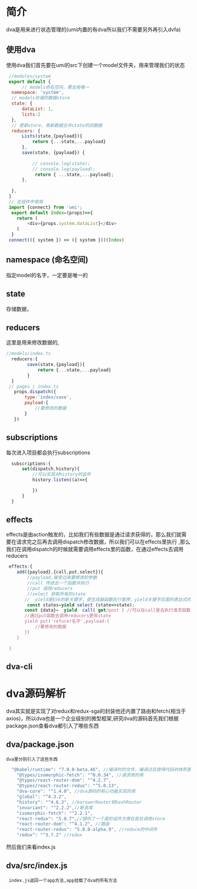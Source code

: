 # 简介
  dva是用来进行状态管理的(umi内置的有dva所以我们不需要另外再引入dvfa)

## 使用dva
  使用dva我们首先要在umi的src下创建一个model文件夹，用来管理我们的状态

  ```JavaScript
   //modules/system
   export default {
        // models命名空间，需全局唯一
    namespace: 'system',           
    // models存储的数据store                  
    state: {
        dataList: 1,
        lists:2
    },      
    // 更新store，用新数据合并state的旧数据                                
    reducers: {
        Lists(state,{payload}){
            return {...state,...payload}
        },
        save(state, {payload}) {                    
           
            // console.log(state);
            // console.log(payload);
             return { ...state,...payload};
        },
      
    },
   }
   // 在组件中使用
   import {connect} from 'umi';
    export default Index=(props)=>{
      return (
          <div>{props.system.dataList}</div>
      )
    }
   connect(({ system }) => ({ system }))(Index)
  ```

## namespace (命名空间)
  指定model的名字，一定要是唯一的

## state 
   存储数据，

## reducers
   这里是用来修改数据的,

```JavaScript
//models/index.ts
  reducers:{
        save(state,{payload}){
            return {...state,...payload}
        }
  }
 // pages / index.ts
   props.dispatch({
       type:'index/save',
       payload:{
           //要修改的数据
       }
   })
```
## subscriptions 

  每次进入项目都会执行subscriptions

```JavaScript
  subscriptions:{
      set(dispatch,history){
          //可以实现对history的监听
          history.listen((a)=>{

          })
      }
  }
```

## effects
 effects是由action触发的，比如我们有些数据是通过请求获得的，那么我们就需要在请求完之后再去调用dispatch修改数据，所以我们可以在effects里执行
,那么我们在调用dispatch的时候就需要调用effects里的函数，在通过effects去调用reducers
 ```JavaScript
  effects:{
     add({payload},{call,put,select}){
         //payload,接受过来要修改的参数
         //call 传进去一个函数并执行
         //put 调用reducers
         //select 获取所有的state
        //  yield是ES6的新关键字，使生成器函数执行暂停，yield关键字后面的表达式的值返回给生成器的调用者。它可以被认为是一个基于生成器的版本的return关键字。
         const states=yield select (state=>state);
        const {data}=  yield  call( get/post ) //可以在call里去执行请求函数,获取到数据后
        //通过put函数去调用reducers更改state
        yield put('refucer名字',payload:{
            //要修改的数据
        })
     }

  }

 ```

 ## dva-cli

 # dva源码解析
  dva其实就是实现了对redux和redux-sga的封装他还内置了路由和fetch(相当于axios)，所以dva也是一个企业级别的微型框架,研究dva的源码首先我们根据package.json查看dva都引入了哪些东西
  ## dva/package.json
    dva里分别引入了这些东西

```JavaScript
  "@babel/runtime": "7.0.0-beta.46", //编译时的文件，编译过后使得代码的体积更小
    "@types/isomorphic-fetch": "^0.0.34", //请求用的库
    "@types/react-router-dom": "^4.2.7",
    "@types/react-router-redux": "^5.0.13",
    "dva-core": "^1.4.0", //dva源码的核心功能实现的库
    "global": "^4.3.2",
    "history": "^4.6.3", //borswerRouter和hashRouter
    "invariant": "^2.2.2",//断言库
    "isomorphic-fetch": "^2.2.1",
    "react-redux": "5.0.7",//提供了一个高阶组件方便在各处调用store
    "react-router-dom": "^4.1.2", //路由
    "react-router-redux": "5.0.0-alpha.9", //reduce的中间件
    "redux": "^3.7.2" //redux

```
然后我们来看index.js
  
   ## dva/src/index.js
     index.js返回一个app方法,app挂载了dva的所有方法